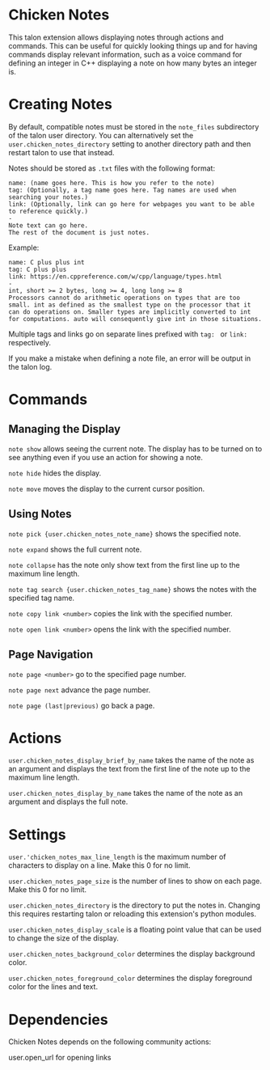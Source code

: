 # Chicken Notes
This talon extension allows displaying notes through actions and commands. This can be useful for quickly looking things up and for having commands display relevant information, such as a voice command for defining an integer in C++ displaying a note on how many bytes an integer is. 

# Creating Notes
By default, compatible notes must be stored in the `note_files` subdirectory of the talon user directory. You can alternatively set the `user.chicken_notes_directory` setting to another directory path and then restart talon to use that instead. 

Notes should be stored as `.txt` files with the following format:

```
name: (name goes here. This is how you refer to the note)
tag: (Optionally, a tag name goes here. Tag names are used when searching your notes.)
link: (Optionally, link can go here for webpages you want to be able to reference quickly.)
-
Note text can go here.
The rest of the document is just notes. 
```

Example:
```
name: C plus plus int
tag: C plus plus
link: https://en.cppreference.com/w/cpp/language/types.html
-
int, short >= 2 bytes, long >= 4, long long >= 8
Processors cannot do arithmetic operations on types that are too small. int as defined as the smallest type on the processor that it can do operations on. Smaller types are implicitly converted to int for computations. auto will consequently give int in those situations. 
```

Multiple tags and links go on separate lines prefixed with `tag: ` or `link: ` respectively.

If you make a mistake when defining a note file, an error will be output in the talon log. 

# Commands
## Managing the Display

`note show` allows seeing the current note. The display has to be turned on to see anything even if you use an action for showing a note.

`note hide` hides the display.

`note move` moves the display to the current cursor position.

## Using Notes

`note pick {user.chicken_notes_note_name}` shows the specified note.

`note expand` shows the full current note.

`note collapse` has the note only show text from the first line up to the maximum line length. 

`note tag search {user.chicken_notes_tag_name}` shows the notes with the specified tag name. 

`note copy link <number>` copies the link with the specified number.

`note open link <number>` opens the link with the specified number.

## Page Navigation

`note page <number>` go to the specified page number.

`note page next` advance the page number.

`note page (last|previous)` go back a page.

# Actions
`user.chicken_notes_display_brief_by_name` takes the name of the note as an argument and displays the text from the first line of the note up to the maximum line length.

`user.chicken_notes_display_by_name` takes the name of the note as an argument and displays the full note.

# Settings
`user.'chicken_notes_max_line_length` is the maximum number of characters to display on a line. Make this 0 for no limit.

`user.chicken_notes_page_size` is the number of lines to show on each page. Make this 0 for no limit.

`user.chicken_notes_directory` is the directory to put the notes in. Changing this requires restarting talon or reloading this extension's python modules.

`user.chicken_notes_display_scale` is a floating point value that can be used to change the size of the display.

`user.chicken_notes_background_color` determines the display background color.

`user.chicken_notes_foreground_color` determines the display foreground color for the lines and text. 

# Dependencies
Chicken Notes depends on the following community actions:

user.open_url for opening links


